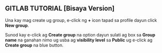 ## GITLAB TUTORIAL [Bisaya Version]

Una kay mag create ug group, e-click ng **+** icon tapad sa profile dayun click **New group**.

Sunod kay e-click ag **Create group** na option dayun sulati ag box sa **Group name** na ganahan nimo ug usba ag **visibility level** sa **Public** ug e-click ag **Create group** na blue button.




